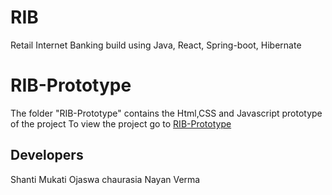 # RIB
Retail Internet Banking build using Java, React, Spring-boot, Hibernate

# RIB-Prototype
The folder "RIB-Prototype" contains the Html,CSS and Javascript prototype of the project
To view the project go to [RIB-Prototype](https://ojaswa-chaurasia-saggezza.github.io/RIB/RIB-Prototype)

## Developers
Shanti Mukati
Ojaswa chaurasia
Nayan Verma
